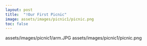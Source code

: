 ```yaml
---
layout: post
title:  "!Our First Picnic"
image: assets/images/picnic1/picnic.png
toc: false
---
```


assets/images/picnic1/arm.JPG
assets/images/picnic1/picnic.png




